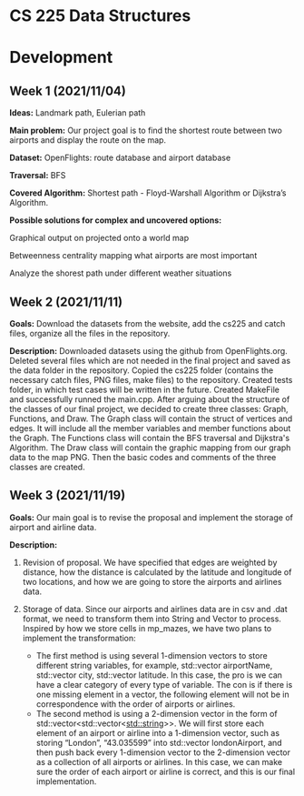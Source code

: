 # **CS 225 Data Structures**

# **Development**

## **Week 1 (2021/11/04)**

**Ideas:** Landmark path, Eulerian path

**Main problem:** Our project goal is to find the shortest route between two airports and display the route on the map.

**Dataset:** OpenFlights: route database and airport database

**Traversal:** BFS

**Covered Algorithm:** Shortest path - Floyd-Warshall Algorithm or Dijkstra’s Algorithm.

**Possible solutions for complex and uncovered options:**

Graphical output on projected onto a world map

Betweenness centrality mapping what airports are most important

Analyze the shorest path under different weather situations

## **Week 2 (2021/11/11)**

**Goals:** Download the datasets from the website, add the cs225 and catch files, organize all the files in the repository. 

**Description:** Downloaded datasets using the github from OpenFlights.org. Deleted several files which are not needed in the final project and saved as the data folder in the repository. Copied the cs225 folder (contains the necessary catch files, PNG files, make files) to the repository. Created tests folder, in which test cases will be written in the future. Created MakeFile and successfully runned the main.cpp. After arguing about the structure of the classes of our final project, we decided to create three classes: Graph, Functions, and Draw. The Graph class will contain the struct of vertices and edges. It will include all the member variables and member functions about the Graph. The Functions class will contain the BFS traversal and Dijkstra's Algorithm. The Draw class will contain the graphic mapping from our graph data to the map PNG. Then the basic codes and comments of the three classes are created.

## **Week 3 (2021/11/19)**

**Goals:** Our main goal is to revise the proposal and implement the storage of airport and airline data.

**Description:**

1. Revision of proposal. We have specified that edges are weighted by distance, how the distance is calculated by the latitude and longitude of two locations, and how we are going to store the airports and airlines data.

2. Storage of data. Since our airports and airlines data are in csv and .dat format, we need to transform them into String and Vector to process. Inspired by how we store cells in mp_mazes, we have two plans to implement the transformation:
   - The first method is using several 1-dimension vectors to store different string variables, for example, std::vector airportName, std::vector city, std::vector latitude. In this case, the pro is we can have a clear category of every type of variable. The con is if there is one missing element in a vector, the following element will not be in correspondence with the order of airports or airlines.
   - The second method is using a 2-dimension vector in the form of std::vector<std::vector<<std::string>>>. We will first store each element of an airport or airline into a 1-dimension vector, such as storing “London”, “43.035599” into std::vector londonAirport, and then push back every 1-dimension vector to the 2-dimension vector as a collection of all airports or airlines. In this case, we can make sure the order of each airport or airline is correct, and this is our final implementation.
